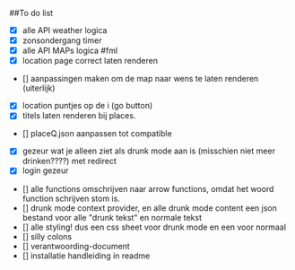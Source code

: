##To do list

- [x] alle API weather logica
- [x] zonsondergang timer
- [x] alle API MAPs logica #fml
- [x] location page correct laten renderen
- [] aanpassingen maken om de map naar wens te laten renderen (uiterlijk)
- [x] location puntjes op de i (go button)
- [x] titels laten renderen bij places.
- [] placeQ.json aanpassen tot compatible
- [x] gezeur wat je alleen ziet als drunk mode aan is (misschien niet meer drinken????) met redirect
- [x] login gezeur
- [] alle functions omschrijven naar arrow functions, omdat het woord function schrijven stom is.
- [] drunk mode context provider, en alle drunk mode content
  een json bestand voor alle "drunk tekst" en normale tekst
- [] alle styling!
dus een css sheet voor drunk mode en een voor normaal
- [] silly colons
- [] verantwoording-document
- [] installatie handleiding in readme